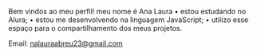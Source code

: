 Bem vindos ao meu perfil!
meu nome é Ana Laura 
• estou estudando no Alura;
• estou me desenvolvendo na linguagem JavaScript;
• utilizo esse espaço para o compartilhamento dos meus projetos. 

Email: 
nalauraabreu23@gmail.com

